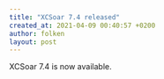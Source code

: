 ```yaml
---
title: "XCSoar 7.4 released"
created_at: 2021-04-09 00:40:57 +0200
author: folken
layout: post
---
```


XCSoar 7.4 is now available.
